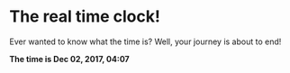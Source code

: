 # The real time clock!

Ever wanted to know what the time is? Well, your journey is about to end!

**The time is Dec 02, 2017, 04:07**